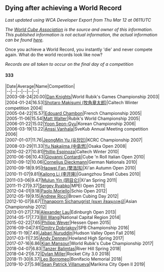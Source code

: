 ## Dying after achieving a World Record 

*Last updated using WCA Developer Export from Thu Mar 12 at 0611UTC*

*The [World Cube Association](https://www.worldcubeassociation.org) is the source and owner of this information. This published information is not actual information, the actual information can be found [here](https://www.worldcubeassociation.org/results).*

Once you achieve a World Record, you instantly 'die' and never compete again. What do the world records look like now?

*Records are all taken to occur on the final day of a competition*

#### 333

|Date|Average|Name|Competition|  
|--|--|--|--|--|--|  
|2003-08-24|20.00|[Dan Knights](https://www.worldcubeassociation.org/persons/2003KNIG01)|World Rubik's Games Championship 2003|  
|2004-01-24|16.53|[Shotaro Makisumi (牧角章太郎)](https://www.worldcubeassociation.org/persons/2003MAKI01)|Caltech Winter competition 2004|  
|2005-04-22|15.57|[Edouard Chambon](https://www.worldcubeassociation.org/persons/2004CHAM01)|French Championship 2005|  
|2005-11-06|15.54|[Matt Walter](https://www.worldcubeassociation.org/persons/2005WALT02)|Rubik's World Championship 2005|  
|2006-01-22|15.02|[Yoon Seon-Gyu](https://www.worldcubeassociation.org/persons/2006SEON01)|Korean Championship 2006|  
|2006-03-19|13.22|[Anssi Vanhala](https://www.worldcubeassociation.org/persons/2005VANH01)|SveKub Annual Meeting competition 2006|  
|2007-01-07|11.76|[JeongMin Yu (유정민)](https://www.worldcubeassociation.org/persons/2007JEON01)|KCRC Championship 2007|  
|2008-03-29|11.33|[Yu Nakajima (中島悠)](https://www.worldcubeassociation.org/persons/2007NAKA03)|Osaka Open 2008|  
|2010-02-27|10.81|[Phillip Espinoza](https://www.worldcubeassociation.org/persons/2007ESPI01)|Caltech Winter 2010|  
|2010-06-06|10.43|[Giovanni Contardi](https://www.worldcubeassociation.org/persons/2009CONT01)|Cube 'n Roll Italian Open 2010|  
|2010-09-12|10.06|[Cornelius Dieckmann](https://www.worldcubeassociation.org/persons/2009DIEC01)|German Nationals 2010|  
|2010-09-18|9.95|[Haowei Fan (樊浩玮)](https://www.worldcubeassociation.org/persons/2009FANH01)|Xi'an Autumn Open 2010|  
|2010-11-07|9.81|[Kailong Li (李开隆)](https://www.worldcubeassociation.org/persons/2008LIKA01)|Guangzhou Small Cubes 2010|  
|2011-03-06|9.47|[Mulun Yin (阴目仑)](https://www.worldcubeassociation.org/persons/2009YINM01)|Xi'an Spring 2011|  
|2011-11-27|9.37|[Sergey Ryabko](https://www.worldcubeassociation.org/persons/2009RYAB01)|MPEI Open 2011|  
|2012-04-01|9.18|[Paolo Moriello](https://www.worldcubeassociation.org/persons/2009MORI05)|Schio Open 2012|  
|2012-05-19|9.15|[Andrew Ricci](https://www.worldcubeassociation.org/persons/2010RICC02)|Brown Cubing Day 2012|  
|2012-10-07|8.67|[Thanaporn Sichanugrist (ธนพร สิชฌนุกฤษฎ์)](https://www.worldcubeassociation.org/persons/2010SICH01)|Asian Championship 2012|  
|2013-01-27|7.78|[Alexander Lau](https://www.worldcubeassociation.org/persons/2011LAUA01)|Edinburgh Open 2013|  
|2014-05-17|7.73|[Bill Wang](https://www.worldcubeassociation.org/persons/2010WANG68)|National Capital Region 2014|  
|2015-02-22|7.65|[Philipp Weyer](https://www.worldcubeassociation.org/persons/2010WEYE01)|Hessen Open 2015|  
|2016-09-04|7.61|[Dmitry Dobrjakov](https://www.worldcubeassociation.org/persons/2011DOBR01)|SPB Championship 2016|  
|2016-11-19|7.49|[Jabari Nuruddin](https://www.worldcubeassociation.org/persons/2014NURU01)|Hudson Valley Open Fall 2016|  
|2017-03-11|7.35|[Andy Denney](https://www.worldcubeassociation.org/persons/2013DENN01)|Howland High Spring 2017|  
|2017-07-16|6.86|[Kian Mansour](https://www.worldcubeassociation.org/persons/2015MANS03)|World Rubik's Cube Championship 2017|  
|2018-04-07|6.83|[Tanzer Balimtas](https://www.worldcubeassociation.org/persons/2013BALI01)|River Hill Spring 2018|  
|2018-04-21|6.72|[Dylan Miller](https://www.worldcubeassociation.org/persons/2015MILL01)|Rocket City 3.0 2018|  
|2018-11-30|6.37|[Leo Borromeo](https://www.worldcubeassociation.org/persons/2015BORR01)|Bonifacio Memorial 2018|  
|2019-10-27|5.98|[Sean Patrick Villanueva](https://www.worldcubeassociation.org/persons/2017VILL41)|Marikina City Open II 2019|  
